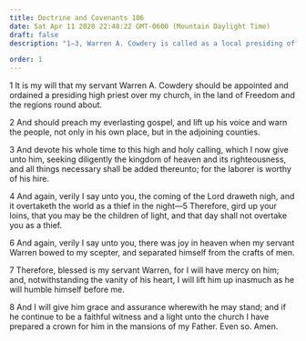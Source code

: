 ```yaml
---
title: Doctrine and Covenants 106
date: Sat Apr 11 2020 22:48:22 GMT-0600 (Mountain Daylight Time)
draft: false
description: "1–3, Warren A. Cowdery is called as a local presiding officer; 4–5, The Second Coming will not overtake the children of light as a thief; 6–8, Great blessings follow faithful service in the Church."

order: 1
---
```

    
1 It is my will that my servant Warren A. Cowdery should be appointed and ordained a presiding high priest over my church, in the land of Freedom and the regions round about.

2 And should preach my everlasting gospel, and lift up his voice and warn the people, not only in his own place, but in the adjoining counties.

3 And devote his whole time to this high and holy calling, which I now give unto him, seeking diligently the kingdom of heaven and its righteousness, and all things necessary shall be added thereunto; for the laborer is worthy of his hire.

4 And again, verily I say unto you, the coming of the Lord draweth nigh, and it overtaketh the world as a thief in the night—5 Therefore, gird up your loins, that you may be the children of light, and that day shall not overtake you as a thief.

6 And again, verily I say unto you, there was joy in heaven when my servant Warren bowed to my scepter, and separated himself from the crafts of men.

7 Therefore, blessed is my servant Warren, for I will have mercy on him; and, notwithstanding the vanity of his heart, I will lift him up inasmuch as he will humble himself before me.

8 And I will give him grace and assurance wherewith he may stand; and if he continue to be a faithful witness and a light unto the church I have prepared a crown for him in the mansions of my Father. Even so. Amen.
